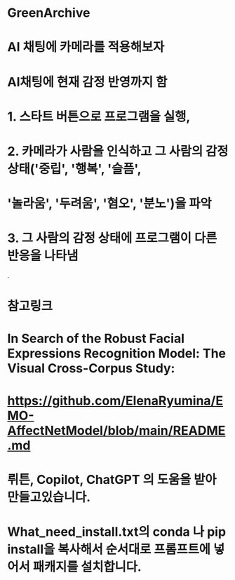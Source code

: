 # GreenArchive
# AI 채팅에 카메라를 적용해보자
# AI채팅에 현재 감정 반영까지 함


# 1. 스타트 버튼으로 프로그램을 실행, 
# 2. 카메라가 사람을 인식하고 그 사람의 감정상태('중립', '행복', '슬픔',
#  '놀라움', '두려움', '혐오', '분노')을 파악
# 3. 그 사람의 감정 상태에 프로그램이 다른 반응을 나타냄
.

# 참고링크

# In Search of the Robust Facial Expressions Recognition Model: The Visual Cross-Corpus Study:
# https://github.com/ElenaRyumina/EMO-AffectNetModel/blob/main/README.md

# 뤼튼, Copilot, ChatGPT 의 도움을 받아 만들고있습니다.

# What_need_install.txt의 conda 나 pip install을 복사해서 순서대로 프롬프트에 넣어서 패캐지를 설치합니다.
